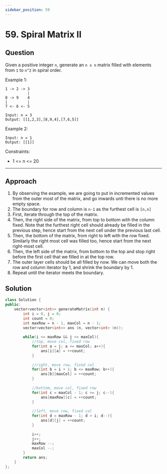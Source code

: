 ```yaml
---
sidebar_position: 59
---
```


# 59. Spiral Matrix II

## Question 
Given a positive integer `n`, generate an `n x n` matrix filled with elements from `1` to `n^2` in spiral order.

Example 1:
```
1 -> 2 -> 3 
          |
8 -> 9    4
|         |
7 <- 6 <- 5

Input: n = 3
Output: [[1,2,3],[8,9,4],[7,6,5]]
```
Example 2:
```
Input: n = 1
Output: [[1]]
```

Constraints:
- 1 <= n <= 20

---

## Approach
1. By observing the example, we are going to put in incremented values from the outer most of the matrix, and go inwards unti there is no more empty space.
2. The boundary for row and column is `n-1` as the furthest cell is `[n,n]`
3. First, iterate through the top of the matrix.
4. Then, the right side of the matrix, from top to bottom with the column fixed. Note that the furthest right cell should already be filled in the previous step, hence start from the next cell under the previous last cell.
5. Then, the bottom of the matrix, from right to left with the row fixed. Similarly the right most cell was filled too, hence start from the next right-most cell.
6. Then, the left side of the matrix, from bottom to the top and stop right before the first cell that we filled in at the top row.
7. The outer layer cells should be all filled by now. We can move both the row and column iterator by 1, and shrink the boundary by 1.
8. Repeat until the iterator meets the boundary. 

## Solution

```cpp
class Solution {
public:
    vector<vector<int>> generateMatrix(int n) {
        int i = 0, j = 0;
        int count = 0;
        int maxRow = n - 1, maxCol = n - 1;
        vector<vector<int>> ans (n, vector<int> (n));
        
        while(i <= maxRow && j <= maxCol){
            //top, move col, fixed row
            for(int a = j; a <= maxCol; a++){
                ans[i][a] = ++count;
            }
            
            //right, move row, fixed col
            for(int b = i + 1; b <= maxRow; b++){
                ans[b][maxCol] = ++count;
            }
            
            //bottom, move col, fixed row
            for(int c = maxCol - 1; c >= j; c--){
                ans[maxRow][c] = ++count;
            }
            
            //left, move row, fixed col
            for(int d = maxRow - 1; d > i; d--){
                ans[d][j] = ++count;
            }
            
            i++;
            j++;
            maxRow --;
            maxCol --;
        }
        return ans;
    }
};
```